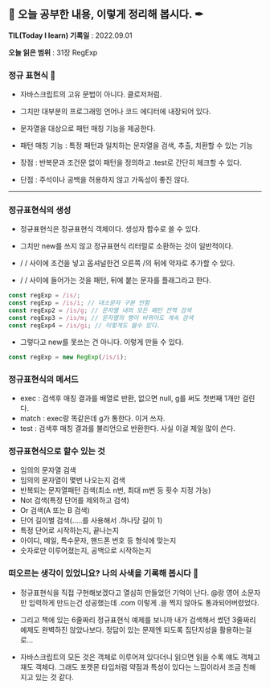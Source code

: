 ## 📕 오늘 공부한 내용, 이렇게 정리해 봅시다. ✒

**TIL(Today I learn) 기록일** : 2022.09.01

**오늘 읽은 범위** : 31장 RegExp

### 정규 표현식 📑

- 자바스크립트의 고유 문법이 아니다. 클로저처럼.
- 그치만 대부분의 프로그래밍 언어나 코드 에디터에 내장되어 있다.
- 문자열을 대상으로 패턴 매칭 기능을 제공한다.

- 패턴 매칭 기능 : 특정 패턴과 일치하는 문자열을 검색, 추출, 치환할 수 있는 기능

- 장점 : 반복문과 조건문 없이 패턴을 정의하고 .test로 간단히 체크할 수 있다.
- 단점 : 주석이나 공백을 허용하지 않고 가독성이 좋진 않다.

---

### 정규표현식의 생성

- 정규표현식은 정규표현식 객체이다. 생성자 함수로 쓸 수 있다.
- 그치만 new를 쓰지 않고 정규표현식 리터럴로 소환하는 것이 일반적이다.

- / / 사이에 조건을 넣고 옵셔널한건 오른쪽 /의 뒤에 약자로 추가할 수 있다.
- / / 사이에 들어가는 것을 패턴, 뒤에 붙는 문자를 플래그라고 한다.

```js
const regExp = /is/;
const regExp = /is/i; // 대소문자 구분 안함
const regExp2 = /is/g; // 문자열 내의 모든 패턴 전역 검색
const regExp3 = /is/m; // 문자열의 행이 바뀌어도 계속 검색
const regExp4 = /is/gi; // 이렇게도 쓸수 있다.
```

- 그렇다고 new를 못쓰는 건 아니다. 이렇게 만들 수 있다.

```js
const regExp = new RegExp(/is/i);
```

### 정규표현식의 메서드

- exec : 검색후 매칭 결과를 배열로 반환, 없으면 null, g를 써도 첫번째 1개만 걸린다.
- match : exec랑 똑같은데 g가 통한다. 이거 쓰자.
- test : 검색후 매칭 결과를 불리언으로 반환한다. 사실 이걸 제일 많이 쓴다.

### 정규표현식으로 할수 있는 것

- 임의의 문자열 검색
- 임의의 문자열이 몇번 나오는지 검색
- 반복되는 문자열패턴 검색(최소 n번, 최대 m번 등 횟수 지정 가능)
- Not 검색(특정 단어를 제외하고 검색)
- Or 검색(A 또는 B 검색)
- 단어 길이별 검색(.....를 사용해서 .하나당 길이 1)
- 특정 단어로 시작하는지, 끝나는지
- 아이디, 메일, 특수문자, 핸드폰 번호 등 형식에 맞는지
- 숫자로만 이루어졌는지, 공백으로 시작하는지

### 떠오르는 생각이 있었니요? 나의 사색을 기록해 봅시다 💭

- 정규표현식을 직접 구현해보겠다고 열심히 만들었던 기억이 난다. @랑 영어 소문자만 입력하게 만드는건 성공했는데 .com 이렇게 .을 찍지 않아도 통과되어버렸었다.
- 그리고 책에 있는 6줄짜리 정규표현식 예제를 보니까 내가 검색해서 썼던 3줄짜리 예제도 완벽하진 않았나보다. 정답이 있는 문제엔 되도록 집단지성을 활용하는걸로...

- 자바스크립트의 모든 것은 객체로 이루어져 있다더니 읽으면 읽을 수록 얘도 객체고 쟤도 객체다. 그래도 포켓몬 타입처럼 약점과 특성이 있다는 느낌이라서 조금 친해지고 있는 것 같다.
